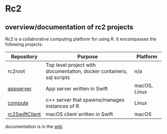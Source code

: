 # Rc2

## overview/documentation of rc2 projects

Rc2 is a collaborative computing platform for using R. It encompasses the following projects:

| Repository | Purpose | Platform |
| --- | --- | --- |
| rc2root | Top level project with documentation, docker containers, sql scripts | n/a |
| [appserver](https://github.com/rc2server/appserver) | App server written in Swift | macOS, Linux |
| [compute](https://github.com/rc2server/compute) | c++ server that spawns/manages instances of R | Linux |
| [rc2SwiftClient](https://github.com/mlilback/rc2SwiftClient) | macOS client written in Swift | macOS |

documentation is in the [wiki](https://github.com/rc2server/rc2/wiki)

